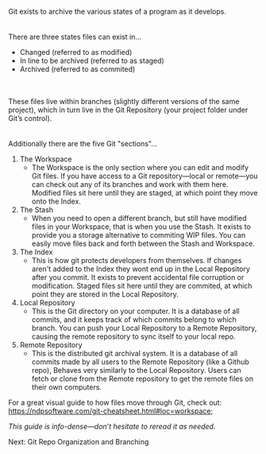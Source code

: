 Git exists to archive the various states of a program as it develops.
</br></br></br>
There are three states files can exist in...
* Changed (referred to as modified)
* In line to be archived (referred to as staged)
* Archived (referred to as commited)
  
</br></br>
These files live within branches (slightly different versions of the same project), which in turn live in the Git Repository (your project folder under Git’s control).
</br></br></br>
Additionally there are the five Git "sections"...
1. The Workspace
   - The Workspace is the only section where you can edit and modify Git files. If you have access to a Git repository—local or remote—you can check out any of its branches and work with them here. Modified files sit here until they are staged, at which point they move onto the Index.
2. The Stash
   - When you need to open a different branch, but still have modified files in your Workspace, that is when you use the Stash. It exists to provide you a storage alternative to commiting WIP files. You can easily move files back and forth between the Stash and Workspace.
3. The Index
   - This is how git protects developers from themselves. If changes aren't added to the Index they wont end up in the Local Repository after you commit. It exists to prevent accidental file corruption or modification. Staged files sit here until they are commited, at which point they are stored in the Local Repository.
4. Local Repository
   - This is the Git directory on your computer. It is a database of all commits, and it keeps track of which commits belong to which branch. You can push your Local Repository to a Remote Repository, causing the remote repository to sync itself to your local repo.
5. Remote Repository
   - This is the distributed git archival system. It is a database of all commits made by all users to the Remote Repository (like a Github repo), Behaves very similarly to the Local Repository. Users can fetch or clone from the Remote repository to get the remote files on their own computers.

For a great visual guide to how files move through Git, check out:
https://ndpsoftware.com/git-cheatsheet.html#loc=workspace;

*This guide is info-dense—don’t hesitate to reread it as needed.*

Next: Git Repo Organization and Branching

